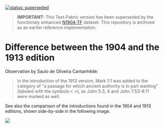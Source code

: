 [![status: superseded](https://img.shields.io/badge/status-superseded-red?logo=github&logoColor=white)](https://centerblc.github.io/N1904/) 

> **IMPORTANT:** This Text-Fabric version has been superseded by the functionaly enhanced <A HREF="https://centerblc.github.io/N1904/">N1904-TF</A> dataset. This repository is archived as an earlier reference implementation.

# Difference between the 1904 and the 1913 edition

Observation by Saulo de Oliveira Cantanhêde:

> In the introduction of the 1913 version, Mark 1:1 was added to the category of "a passage for which ancient authority is in part wanting" (labeled with the symbols \< \>), as John 5:3, 4 and John 7:53-8:11 were marked as well.
 
See also the comparison of the introductions found in the 1904 and 1913 editions, shown side-by-side in the following image.

<img src="assets/images/differences1904and1913.png">



